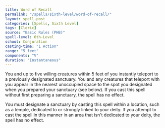 ```yaml
---
title: Word of Recall
permalink: "/spells/sixth-level/word-of-recall/"
layout: spell-post
categories: [Spells, Sixth Level]
tags: [Cleric]
source: "Basic Rules (PHB)"
spell-level: 6th-Level
school: Conjuration
casting-time: "1 Action"
range: "5 feet"
components: "V"
duration: "Instantaneous"
---
```


You and up to five willing creatures within 5 feet of you instantly teleport to a previously designated sanctuary. You and any creatures that teleport with you appear in the nearest unoccupied space to the spot you designated when you prepared your sanctuary (see below). If you cast this spell without first preparing a sanctuary, the spell has no effect.

You must designate a sanctuary by casting this spell within a location, such as a temple, dedicated to or strongly linked to your deity. If you attempt to cast the spell in this manner in an area that isn't dedicated to your deity, the spell has no effect.